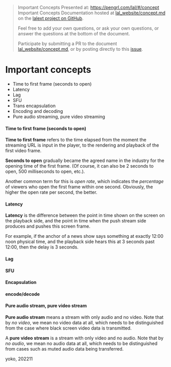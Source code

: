 > Important Concepts Presented at: https://pengrl.com/lal/#/concept  
> Important Concepts Documentation hosted at [lal_website/concept.md](https://github.com/q191201771/lalext/) on the [lalext project on GitHub](https://github.com/q191201771/lalext/blob/master/lal_website/concept.md).
>
> Feel free to add your own questions, or ask your own questions, or answer the questions at the bottom of the document.  
>
> Participate by submitting a PR to the document [lal_website/concept.md](https://github.com/q191201771/lalext/blob/master/lal_website/concept.md), or by posting directly to this [issue](https://github.com/q191201771/lalext/issues/5).

# Important concepts

- Time to first frame (seconds to open)
- Latency
- Lag
- SFU
- Trans encapsulation
- Encoding and decoding
- Pure audio streaming, pure video streaming

#### Time to first frame (seconds to open)

**Time to first frame** refers to the time elapsed from the moment the streaming URL is input in the player, to the rendering and playback of the first video frame.

**Seconds to open** gradually became the agreed name in the industry for the opening time of the first frame. (Of course, it can also be 2 seconds to open, 500 milliseconds to open, etc.).

Another common term for this is _open rate_, which indicates the _percentage_ of viewers who open the first frame within one second. Obviously, the higher the open rate per second, the better.

#### Latency

**Latency** is the difference between the point in time shown on the screen on the playback side, and the point in time when the push stream side produces and pushes this screen frame.

For example, if the anchor of a news show says something at exactly 12:00 noon physical time, and the playback side hears this at 3 seconds past 12:00, then the delay is 3 seconds.

#### Lag

#### SFU

#### Encapsulation

#### encode/decode

#### Pure audio stream, pure video stream

**Pure audio stream** means a stream with only audio and no video. Note that by _no video_, we mean no video data at all, which needs to be distinguished from the case where black screen video data is transmitted.

A **pure video stream** is a stream with only video and no audio. Note that by _no audio_, we mean no audio data at all, which needs to be distinguished from cases such as muted audio data being transferred.

yoko, 202211